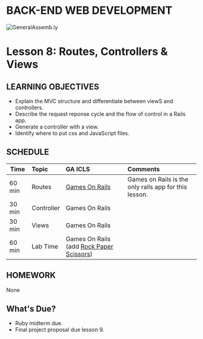 BACK-END WEB DEVELOPMENT
============================

![GeneralAssemb.ly](https://github.com/generalassembly/ga-ruby-on-rails-for-devs/raw/master/images/ga.png "GeneralAssemb.ly")


Lesson 8: Routes, Controllers & Views
========

LEARNING OBJECTIVES
--------

*	Explain the MVC structure and differentiate between viewS and controllers. 
*	Describe the request reponse cycle and the flow of control in a Rails app.
*	Generate a controller with a view.
*	Identify where to put css and JavaScript files.



SCHEDULE
--------

| Time        | Topic| GA ICLS| Comments |
| ------------- |:-------------|:-------------------|:-------------------|
| 60 min | Routes | [Games On Rails](instr_code_demo_notes.md)| Games on Rails is the only rails app for this lesson.| 
| 30 min | Controller | Games On Rails  | |
| 30 min | Views | Games On Rails | |
| 60 min | Lab Time | Games On Rails (add [Rock Paper Scissors](instr_exercise_notes.md)) | |



HOMEWORK
--------
None


What's Due?
--------

*	Ruby midterm due.
*	Final project proposal due lesson 9.
